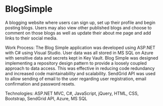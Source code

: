 # BlogSimple
A blogging website where users can sign up, set up their profile and begin posting blogs. Users may also view other published blogs and choose to comment on those blogs as well as update their about me page and add links to their social media.

Work Process:
The Blog Simple application was developed using ASP.NET with C# using Visual Studio. User data was all stored in MS SQL on Azure with sensitive data and secrets kept in Key Vault. Blog Simple was designed implementing a repository design pattern to provide a loosely coupled approach to data access. This was effective in reducing code redundancy and increased code maintainability and scalability. SendGrid API was used to allow sending of email to the user regarding user registration, email confirmation and password resets.

Technologies:
ASP.NET MVC, C#, JavaScript, jQuery, HTML, CSS, Bootstrap, SendGrid API, Azure, MS SQL

